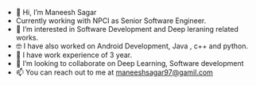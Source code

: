- 👋 Hi, I’m Maneesh Sagar
- Currently working with NPCI as Senior Software Engineer.
- 👀 I’m interested in Software Development and Deep leraning related works.
- 🤓 I have also worked on Android Development, Java , c++ and python.
- 💼 I have work experience of 3 year.
- 💞️ I’m looking to collaborate on Deep Learning, Software development
- 📫 You can reach out to me at maneeshsagar97@gamil.com

<!---
maneeshsagar/maneeshsagar is a ✨ special ✨ repository because its `README.md` (this file) appears on your GitHub profile.
You can click the Preview link to take a look at your changes.
--->

